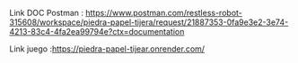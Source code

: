 Link DOC Postman : https://www.postman.com/restless-robot-315608/workspace/piedra-papel-tijera/request/21887353-0fa9e3e2-3e74-4213-83c4-4fa2ea99794e?ctx=documentation

Link juego :https://piedra-papel-tijear.onrender.com/
